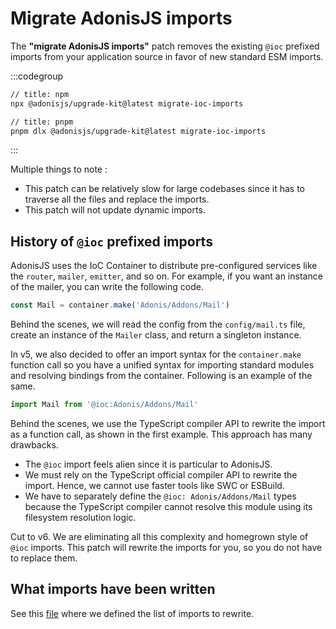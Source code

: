 # Migrate AdonisJS imports

The **"migrate AdonisJS imports"** patch removes the existing `@ioc` prefixed imports from your application source in favor of new standard ESM imports.

:::codegroup

```sh
// title: npm
npx @adonisjs/upgrade-kit@latest migrate-ioc-imports
```

```sh
// title: pnpm
pnpm dlx @adonisjs/upgrade-kit@latest migrate-ioc-imports
```

:::

Multiple things to note :

- This patch can be relatively slow for large codebases since it has to traverse all the files and replace the imports.
- This patch will not update dynamic imports.

## History of `@ioc` prefixed imports

AdonisJS uses the IoC Container to distribute pre-configured services like the `router`, `mailer`, `emitter`, and so on. For example, if you want an instance of the mailer, you can write the following code.

```ts
const Mail = container.make('Adonis/Addons/Mail')
```

Behind the scenes, we will read the config from the `config/mail.ts` file, create an instance of the `Mailer` class, and return a singleton instance.

In v5, we also decided to offer an import syntax for the `container.make` function call so you have a unified syntax for importing standard modules and resolving bindings from the container. Following is an example of the same.

```ts
import Mail from '@ioc:Adonis/Addons/Mail'
```

Behind the scenes, we use the TypeScript compiler API to rewrite the import as a function call, as shown in the first example. This approach has many drawbacks.

- The `@ioc` import feels alien since it is particular to AdonisJS.
- We must rely on the TypeScript official compiler API to rewrite the import. Hence, we cannot use faster tools like SWC or ESBuild.
- We have to separately define the `@ioc: Adonis/Addons/Mail` types because the TypeScript compiler cannot resolve this module using its filesystem resolution logic.

Cut to v6. We are eliminating all this complexity and homegrown style of `@ioc` imports. This patch will rewrite the imports for you, so you do not have to replace them.

## What imports have been written

See this [file](https://github.com/adonisjs/upgrade-kit/blob/main/src/rewrite_maps.ts#L0-L1) where we defined the list of imports to rewrite.
